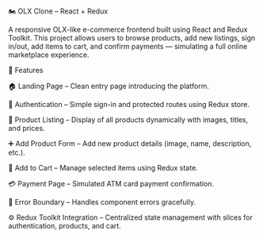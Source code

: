 🏍️ OLX Clone – React + Redux

A responsive OLX-like e-commerce frontend built using React and Redux Toolkit.
This project allows users to browse products, add new listings, sign in/out, add items to cart, and confirm payments — simulating a full online marketplace experience.

🚀 Features

🏠 Landing Page – Clean entry page introducing the platform.

🔐 Authentication – Simple sign-in and protected routes using Redux store.

🛒 Product Listing – Display of all products dynamically with images, titles, and prices.

➕ Add Product Form – Add new product details (image, name, description, etc.).

🧺 Add to Cart – Manage selected items using Redux state.

💳 Payment Page – Simulated ATM card payment confirmation.

🧰 Error Boundary – Handles component errors gracefully.

⚙️ Redux Toolkit Integration – Centralized state management with slices for authentication, products, and cart.
